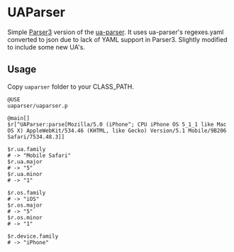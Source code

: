 UAParser
========

Simple [Parser3](http://www.parser3.ru) version of the [ua-parser](https://github.com/tobie/ua-parser).
It uses ua-parser's regexes.yaml converted to json due to lack of YAML support in Parser3. Slightly modified to include some new UA's.


Usage
-----

Copy `uaparser` folder to your CLASS_PATH.

```
@USE
uaparser/uaparser.p

@main[]
$r[^UAParser:parse[Mozilla/5.0 (iPhone^; CPU iPhone OS 5_1_1 like Mac OS X) AppleWebKit/534.46 (KHTML, like Gecko) Version/5.1 Mobile/9B206 Safari/7534.48.3]]

$r.ua.family
# -> "Mobile Safari"
$r.ua.major
# -> "5"
$r.ua.minor
# -> "1"

$r.os.family
# -> "iOS"
$r.os.major
# -> "5"
$r.os.minor
# -> "1"

$r.device.family
# -> "iPhone"
```

